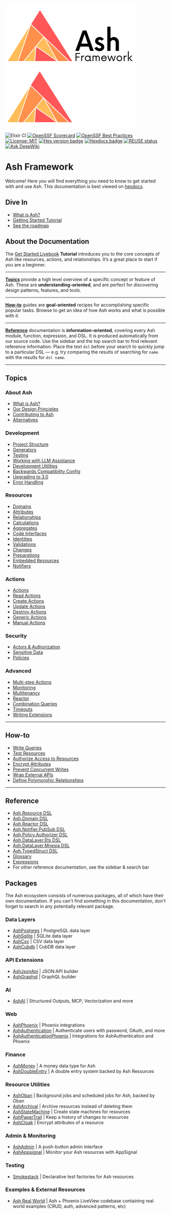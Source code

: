 <!--
SPDX-FileCopyrightText: 2020 Zach Daniel

SPDX-License-Identifier: MIT
-->

![Logo](https://github.com/ash-project/ash/blob/main/logos/cropped-for-header-black-text.png?raw=true#gh-light-mode-only)
![Logo](https://github.com/ash-project/ash/blob/main/logos/cropped-for-header-white-text.png?raw=true#gh-dark-mode-only)

![Elixir CI](https://github.com/ash-project/ash/workflows/Ash%20CI/badge.svg)
[![OpenSSF Scorecard](https://api.scorecard.dev/projects/github.com/ash-project/ash/badge)](https://scorecard.dev/viewer/?uri=github.com/ash-project/ash)
[![OpenSSF Best Practices](https://www.bestpractices.dev/projects/10686/badge)](https://www.bestpractices.dev/projects/10686)
[![License: MIT](https://img.shields.io/badge/License-MIT-yellow.svg)](https://opensource.org/licenses/MIT)
[![Hex version badge](https://img.shields.io/hexpm/v/ash.svg)](https://hex.pm/packages/ash)
[![Hexdocs badge](https://img.shields.io/badge/docs-hexdocs-purple)](https://hexdocs.pm/ash)
[![REUSE status](https://api.reuse.software/badge/github.com/ash-project/ash)](https://api.reuse.software/info/github.com/ash-project/ash)
[![Ask DeepWiki](https://deepwiki.com/badge.svg)](https://deepwiki.com/ash-project/ash)

# Ash Framework

Welcome! Here you will find everything you need to know to get started with and use Ash. This documentation is best viewed on [hexdocs](https://hexdocs.pm/ash).

## Dive In

- [What is Ash?](documentation/topics/about_ash/what-is-ash.md)
- [Getting Started Tutorial](documentation/tutorials/get-started.md)
- [See the roadmap](https://github.com/orgs/ash-project/projects/3)

## About the Documentation

The [Get Started Livebook](documentation/tutorials/get-started.md) **Tutorial** introduces you to the core concepts of Ash like resources, actions, and relationships. It’s a great place to start if you are a beginner.

---

[**Topics**](#topics) provide a high level overview of a specific concept or feature of Ash. These are **understanding-oriented**, and are perfect for discovering design patterns, features, and tools.

---

[**How-to**](#how-to) guides are **goal-oriented** recipes for accomplishing specific popular tasks. Browse to get an idea of how Ash works and what is possible with it.

---

[**Reference**](#reference) documentation is **information-oriented**, covering every Ash module, function, expression, and DSL. It is produced automatically from our source code. Use the sidebar and the top search
bar to find relevant reference information. Place the text `dsl` before your search to quickly jump to a particular DSL — e.g. try comparing the results of searching for `name` with the results for `dsl name`.

---

## Topics

### About Ash

- [What is Ash?](documentation/topics/about_ash/what-is-ash.md)
- [Our Design Principles](documentation/topics/about_ash/design-principles.md)
- [Contributing to Ash](.github/CONTRIBUTING.md)
- [Alternatives](documentation/topics/about_ash/alternatives.md)

### Development

- [Project Structure](documentation/topics/development/project-structure.md)
- [Generators](documentation/topics/development/generators.md)
- [Testing](documentation/topics/development/testing.md)
- [Working with LLM Assistance](documentation/topics/development/working-with-llms.md)
- [Development Utilities](documentation/topics/development/development-utilities.md)
- [Backwards Compatibility Config](documentation/topics/development/backwards-compatibility-config.md)
- [Upgrading to 3.0](documentation/topics/development/upgrading-to-3.0.md)
- [Error Handling](documentation/topics/development/error-handling.md)

### Resources

- [Domains](documentation/topics/resources/domains.md)
- [Attributes](documentation/topics/resources/attributes.md)
- [Relationships](documentation/topics/resources/relationships.md)
- [Calculations](documentation/topics/resources/calculations.md)
- [Aggregates](documentation/topics/resources/aggregates.md)
- [Code Interfaces](documentation/topics/resources/code-interfaces.md)
- [Identities](documentation/topics/resources/identities.md)
- [Validations](documentation/topics/resources/validations.md)
- [Changes](documentation/topics/resources/changes.md)
- [Preparations](documentation/topics/resources/preparations.md)
- [Embedded Resources](documentation/topics/resources/embedded-resources.md)
- [Notifiers](documentation/topics/resources/notifiers.md)

### Actions

- [Actions](documentation/topics/actions/actions.md)
- [Read Actions](documentation/topics/actions/read-actions.md)
- [Create Actions](documentation/topics/actions/create-actions.md)
- [Update Actions](documentation/topics/actions/update-actions.md)
- [Destroy Actions](documentation/topics/actions/destroy-actions.md)
- [Generic Actions](documentation/topics/actions/generic-actions.md)
- [Manual Actions](documentation/topics/actions/manual-actions.md)

### Security

- [Actors & Authorization](documentation/topics/security/actors-and-authorization.md)
- [Sensitive Data](documentation/topics/security/sensitive-data.md)
- [Policies](documentation/topics/security/policies.md)

### Advanced

- [Multi-step Actions](documentation/topics/advanced/multi-step-actions.md)
- [Monitoring](documentation/topics/advanced/monitoring.md)
- [Multitenancy](documentation/topics/advanced/multitenancy.md)
- [Reactor](documentation/topics/advanced/reactor.md)
- [Combination Queries](documentation/topics/advanced/combination-queries.md)
- [Timeouts](documentation/topics/advanced/timeouts.md)
- [Writing Extensions](documentation/topics/advanced/writing-extensions.md)

---

## How-to

- [Write Queries](documentation/how-to/write-queries.livemd)
- [Test Resources](documentation/how-to/test-resources.livemd)
- [Authorize Access to Resources](documentation/how-to/authorize-access-to-resources.livemd)
- [Encrypt Attributes](documentation/how-to/encrypt-attributes.livemd)
- [Prevent Concurrent Writes](documentation/how-to/prevent-concurrent-writes.livemd)
- [Wrap External APIs](documentation/how-to/wrap-external-apis.livemd)
- [Define Polymorphic Relationships](documentation/how-to/polymorphic-relationships.livemd)

---

## Reference

- [Ash.Resource DSL](documentation/dsls/DSL-Ash.Resource.md)
- [Ash.Domain DSL](documentation/dsls/DSL-Ash.Domain.md)
- [Ash.Reactor DSL](documentation/dsls/DSL-Ash.Reactor.md)
- [Ash.Notifier.PubSub DSL](documentation/dsls/DSL-Ash.Notifier.PubSub.md)
- [Ash.Policy.Authorizer DSL](documentation/dsls/DSL-Ash.Policy.Authorizer.md)
- [Ash.DataLayer.Ets DSL](documentation/dsls/DSL-Ash.DataLayer.Ets.md)
- [Ash.DataLayer.Mnesia DSL](documentation/dsls/DSL-Ash.DataLayer.Mnesia.md)
- [Ash.TypedStruct DSL](documentation/dsls/DSL-Ash.TypedStruct.md)
- [Glossary](documentation/topics/reference/glossary.md)
- [Expressions](documentation/topics/reference/expressions.md)
- For other reference documentation, see the sidebar & search bar

## Packages

The Ash ecosystem consists of numerous packages, all of which have their own documentation. If you can't find something in this documentation, don't forget to search in any potentially relevant package.

### Data Layers

- [AshPostgres](https://hexdocs.pm/ash_postgres) | PostgreSQL data layer
- [AshSqlite](https://hexdocs.pm/ash_sqlite) | SQLite data layer
- [AshCsv](https://hexdocs.pm/ash_csv) | CSV data layer
- [AshCubdb](https://hexdocs.pm/ash_cubdb) | CubDB data layer

### API Extensions

- [AshJsonApi](https://hexdocs.pm/ash_json_api) | JSON:API builder
- [AshGraphql](https://hexdocs.pm/ash_graphql) | GraphQL builder

### AI

- [AshAI](https://hexdocs.pm/ash_ai) | Structured Outputs, MCP, Vectorization and more

### Web

- [AshPhoenix](https://hexdocs.pm/ash_phoenix) | Phoenix integrations
- [AshAuthentication](https://hexdocs.pm/ash_authentication) | Authenticate users with password, OAuth, and more
- [AshAuthenticationPhoenix](https://hexdocs.pm/ash_authentication_phoenix) | Integrations for AshAuthentication and Phoenix

### Finance

- [AshMoney](https://hexdocs.pm/ash_money) | A money data type for Ash
- [AshDoubleEntry](https://hexdocs.pm/ash_double_entry) | A double entry system backed by Ash Resources

### Resource Utilities

- [AshOban](https://hexdocs.pm/ash_oban) | Background jobs and scheduled jobs for Ash, backed by Oban
- [AshArchival](https://hexdocs.pm/ash_archival) | Archive resources instead of deleting them
- [AshStateMachine](https://hexdocs.pm/ash_state_machine) | Create state machines for resources
- [AshPaperTrail](https://hexdocs.pm/ash_paper_trail) | Keep a history of changes to resources
- [AshCloak](https://hexdocs.pm/ash_cloak) | Encrypt attributes of a resource

### Admin & Monitoring

- [AshAdmin](https://hexdocs.pm/ash_admin) | A push-button admin interface
- [AshAppsignal](https://hexdocs.pm/ash_appsignal) | Monitor your Ash resources with AppSignal

### Testing

- [Smokestack](https://hexdocs.pm/smokestack) | Declarative test factories for Ash resources

### Examples & External Resources

- [Ash Real World](https://github.com/team-alembic/realworld) | Ash + Phoenix LiveView codebase containing real world examples (CRUD, auth, advanced patterns, etc)
